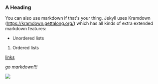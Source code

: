 ### A Heading
You can also use markdown if that's your thing.  Jekyll uses Kramdown (<https://kramdown.gettalong.org/>) which has all kinds of extra extended markdown features:

- Unordered lists

1. Ordered lists

[links](#.html)

*go markdown!!!*

![](https://cdn0.iconfinder.com/data/icons/octicons/1024/markdown-512.png)
